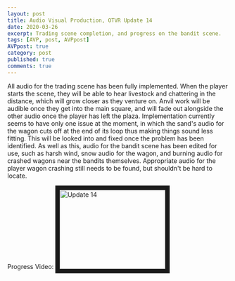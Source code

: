 ```yaml
---
layout: post
title: Audio Visual Production, OTVR Update 14
date: 2020-03-26
excerpt: Trading scene completion, and progress on the bandit scene.
tags: [AVP, post, AVPpost]
AVPpost: true
category: post
published: true
comments: true
---
```

All audio for the trading scene has been fully implemented. When the player starts the scene, they will be able to hear livestock and chattering in the distance, which will grow closer as they venture on. Anvil work will be audible once they get into the main square, and will fade out alongside the other audio once the player has left the plaza. Implementation currently seems to have only one issue at the moment, in which the sand's audio for the wagon cuts off at the end of its loop thus making things sound less fitting. This will be looked into and fixed once the problem has been identified. As well as this, audio for the bandit scene has been edited for use, such as harsh wind, snow audio for the wagon, and burning audio for crashed wagons near the bandits themselves. Appropriate audio for the player wagon crashing still needs to be found, but shouldn't be hard to locate.

Progress Video:
<a href="http://www.youtube.com/watch?feature=player_embedded&v=X_-k06w3mP4" target="_blank"><img src="http://img.youtube.com/vi/X_-k06w3mP4/0.jpg" alt="Update 14" width="240" height="180" border="10" /></a>
